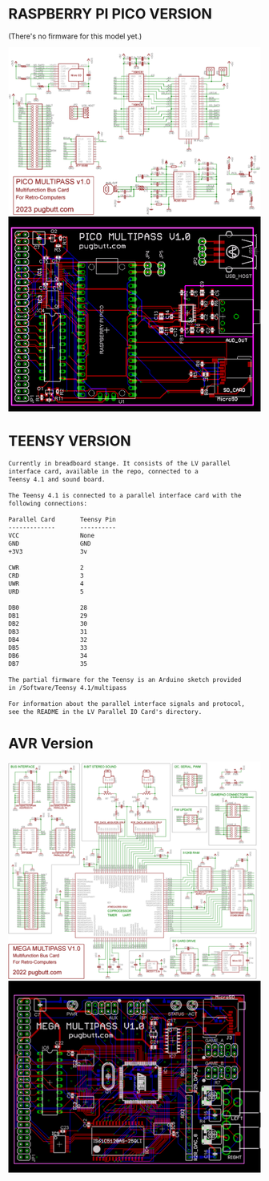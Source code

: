 # RASPBERRY PI PICO VERSION
(There's no firmware for this model yet.)

![Pico Schematic](https://raw.githubusercontent.com/caiannello/Pugputer6309/main/Hardware/Multifunction%20Card/pico_schematic.png)
![Pico Layout](https://raw.githubusercontent.com/caiannello/Pugputer6309/main/Hardware/Multifunction%20Card/pico_layout.png)

# TEENSY VERSION
```
Currently in breadboard stange. It consists of the LV parallel 
interface card, available in the repo, connected to a 
Teensy 4.1 and sound board.

The Teensy 4.1 is connected to a parallel interface card with the 
following connections:

Parallel Card       Teensy Pin
-------------       ----------
VCC                 None
GND                 GND
+3V3                3v

CWR                 2
CRD                 3
UWR                 4
URD                 5

DB0                 28
DB1                 29
DB2                 30
DB3                 31
DB4                 32
DB5                 33
DB6                 34
DB7                 35

The partial firmware for the Teensy is an Arduino sketch provided
in /Software/Teensy 4.1/multipass

For information about the parallel interface signals and protocol,
see the README in the LV Parallel IO Card's directory.

```
# AVR Version
![AVR Schematic](https://raw.githubusercontent.com/caiannello/Pugputer6309/main/Hardware/Multifunction%20Card/schematic.png)
![AVR Layout](https://raw.githubusercontent.com/caiannello/Pugputer6309/main/Hardware/Multifunction%20Card/layout.png)

